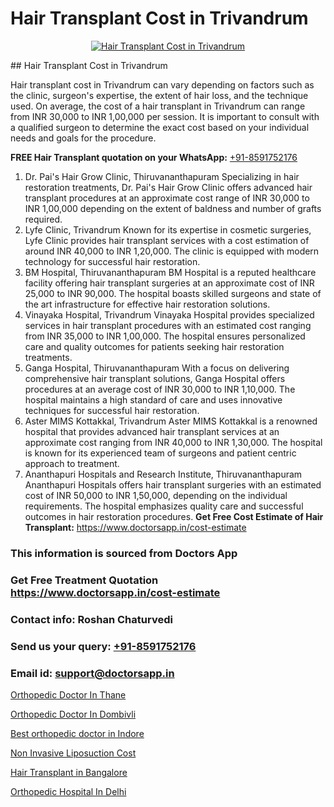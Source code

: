 # Hair Transplant Cost in Trivandrum

<p align="center">
  <a href="https://doctorsapp.co.in/uploads/treatment_image/Finding%20the%20best%20hair%20clinic.jpg">
    <img src="https://doctorsapp.co.in/treatment/hair-transplant" alt="Hair Transplant Cost in Trivandrum">
  </a>
</p>
## Hair Transplant Cost in Trivandrum

Hair transplant cost in Trivandrum can vary depending on factors such as the clinic, surgeon's expertise, the extent of hair loss, and the technique used. On average, the cost of a hair transplant in Trivandrum can range from INR 30,000 to INR 1,00,000 per session. It is important to consult with a qualified surgeon to determine the exact cost based on your individual needs and goals for the procedure.

**FREE Hair Transplant quotation on your WhatsApp:**  [+91-8591752176](https://api.whatsapp.com/send?phone=8591752176)

1) Dr. Pai's Hair Grow Clinic, Thiruvananthapuram   Specializing in hair restoration treatments, Dr. Pai's Hair Grow Clinic offers advanced hair transplant procedures at an approximate cost range of INR 30,000 to INR 1,00,000 depending on the extent of baldness and number of grafts required.
2) Lyfe Clinic, Trivandrum   Known for its expertise in cosmetic surgeries, Lyfe Clinic provides hair transplant services with a cost estimation of around INR 40,000 to INR 1,20,000. The clinic is equipped with modern technology for successful hair restoration.
3) BM Hospital, Thiruvananthapuram   BM Hospital is a reputed healthcare facility offering hair transplant surgeries at an approximate cost of INR 25,000 to INR 90,000. The hospital boasts skilled surgeons and state of the art infrastructure for effective hair restoration solutions.
4) Vinayaka Hospital, Trivandrum   Vinayaka Hospital provides specialized services in hair transplant procedures with an estimated cost ranging from INR 35,000 to INR 1,00,000. The hospital ensures personalized care and quality outcomes for patients seeking hair restoration treatments.
5) Ganga Hospital, Thiruvananthapuram   With a focus on delivering comprehensive hair transplant solutions, Ganga Hospital offers procedures at an average cost of INR 30,000 to INR 1,10,000. The hospital maintains a high standard of care and uses innovative techniques for successful hair restoration.
6) Aster MIMS Kottakkal, Trivandrum   Aster MIMS Kottakkal is a renowned hospital that provides advanced hair transplant services at an approximate cost ranging from INR 40,000 to INR 1,30,000. The hospital is known for its experienced team of surgeons and patient centric approach to treatment.
7) Ananthapuri Hospitals and Research Institute, Thiruvananthapuram   Ananthapuri Hospitals offers hair transplant surgeries with an estimated cost of INR 50,000 to INR 1,50,000, depending on the individual requirements. The hospital emphasizes quality care and successful outcomes in hair restoration procedures.
**Get Free Cost Estimate of Hair Transplant:** https://www.doctorsapp.in/cost-estimate

### This information is sourced from Doctors App 
### Get Free Treatment Quotation https://www.doctorsapp.in/cost-estimate
### Contact info: Roshan Chaturvedi 
### Send us your query: [+91-8591752176](https://api.whatsapp.com/send?phone=8591752176) 
### Email id: support@doctorsapp.in

[Orthopedic Doctor In Thane](https://www.linkedin.com/pulse/orthopedic-doctor-thane-meniscus-tear-treatment-2fqse?trackingId=KpmOkn8ntJOFz8Iqgbr21g%3D%3D&lipi=urn%3Ali%3Apage%3Ad_flagship3_company_admin%3BYMgSyE7iTb6%2BgQ5kQEIvvw%3D%3D)

[Orthopedic Doctor In Dombivli](https://www.linkedin.com/pulse/orthopedic-doctor-dombivli-doctorsappin-haeic?trackingId=hqbku%2Fv6r28ILrODg%2FQ0QA%3D%3D&lipi=urn%3Ali%3Apage%3Ad_flagship3_company_admin%3BcTUR6naWQkWjeA%2BR15noZQ%3D%3D)

[Best orthopedic doctor in Indore](https://medium.com/@kushalrao10/best-orthopedic-doctor-in-indore-93e364500b4f)

[Non Invasive Liposuction Cost](https://medium.com/@manish632504/non-invasive-liposuction-cost-f85bf6ae465a)

[Hair Transplant in Bangalore](https://doctors-apps.github.io/doctorsapp/hair-transplant-in-bangalore)

[Orthopedic Hospital In Delhi](https://doctors-apps.github.io/doctorsapp/orthopedic-hospital-in-delhi)

